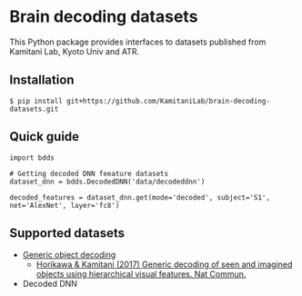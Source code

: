 # Brain decoding datasets

This Python package provides interfaces to datasets published from Kamitani Lab, Kyoto Univ and ATR.

## Installation

``` shellsession
$ pip install git+https://github.com/KamitaniLab/brain-decoding-datasets.git
```

## Quick guide

``` shellsession
import bdds

# Getting decoded DNN feeature datasets
dataset_dnn = bdds.DecodedDNN('data/decodeddnn')

decoded_features = dataset_dnn.get(mode='decoded', subject='S1', net='AlexNet', layer='fc8')
```

## Supported datasets

- [Generic object decoding](https://github.com/KamitaniLab/GenericObjectDecoding)
    - [Horikawa & Kamitani (2017) Generic decoding of seen and imagined objects using hierarchical visual features. Nat Commun.](https://www.nature.com/articles/ncomms15037)
- Decoded DNN
